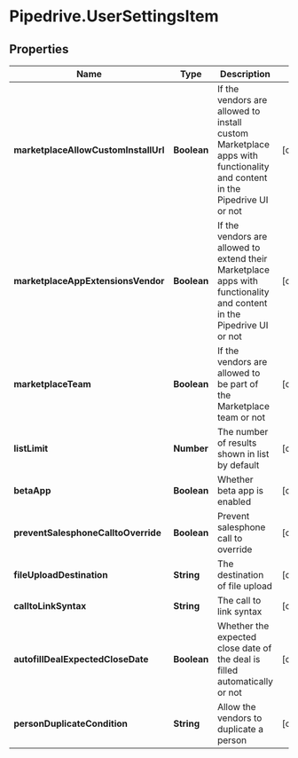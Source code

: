 # Pipedrive.UserSettingsItem

## Properties

Name | Type | Description | Notes
------------ | ------------- | ------------- | -------------
**marketplaceAllowCustomInstallUrl** | **Boolean** | If the vendors are allowed to install custom Marketplace apps with functionality and content in the Pipedrive UI or not | [optional] 
**marketplaceAppExtensionsVendor** | **Boolean** | If the vendors are allowed to extend their Marketplace apps with functionality and content in the Pipedrive UI or not | [optional] 
**marketplaceTeam** | **Boolean** | If the vendors are allowed to be part of the Marketplace team or not | [optional] 
**listLimit** | **Number** | The number of results shown in list by default | [optional] 
**betaApp** | **Boolean** | Whether beta app is enabled | [optional] 
**preventSalesphoneCalltoOverride** | **Boolean** | Prevent salesphone call to override | [optional] 
**fileUploadDestination** | **String** | The destination of file upload | [optional] 
**calltoLinkSyntax** | **String** | The call to link syntax | [optional] 
**autofillDealExpectedCloseDate** | **Boolean** | Whether the expected close date of the deal is filled automatically or not | [optional] 
**personDuplicateCondition** | **String** | Allow the vendors to duplicate a person | [optional] 


